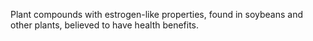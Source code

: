 Plant compounds with estrogen-like properties, found in soybeans and other plants, believed to have health benefits.